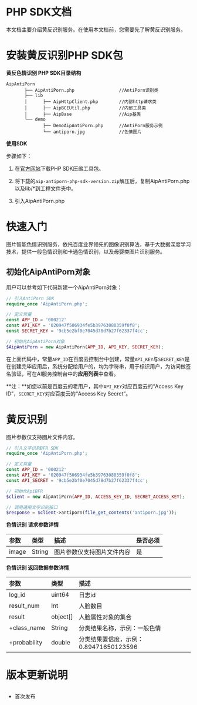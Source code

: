# PHP SDK文档

本文档主要介绍黄反识别服务。在使用本文档前，您需要先了解黄反识别服务。

# 安装黄反识别PHP SDK包

**黄反色情识别 PHP SDK目录结构**

    AipAntiPorn
           ├── AipAntiPorn.php                 //AntiPorn识别类
           ├── lib
           │      ├── AipHttpClient.php        //内部http请求类
           │      ├── AipBCEUtil.php           //内部工具类
           │      ├── AipBase                  //Aip基类
           └── demo     
                  ├── DemoAipAntiPorn.php      //AntiPorn服务示例
                  └── antiporn.jpg             //色情图片

**使用SDK**

步骤如下：

1. 在[官方网站](http://ai.baidu.com/sdk)下载PHP SDK压缩工具包。

2. 将下载的`aip-antiporn-php-sdk-version.zip`解压后，复制AipAntiPorn.php以及lib/*到工程文件夹中。

3. 引入AipAntiPorn.php

# 快速入门

图片智能色情识别服务，依托百度业界领先的图像识别算法，基于大数据深度学习技术，提供一般色情识别和卡通色情识别，以及母婴类图片识别服务。

## 初始化AipAntiPorn对象

用户可以参考如下代码新建一个AipAntiPorn对象：

```php
// 引入AntiPorn SDK
require_once 'AipAntiPorn.php';

// 定义常量
const APP_ID = '000212'
const API_KEY = '020947f506934fe5b39763080359f0f8';
const SECRET_KEY = '9cb5e2bf0e7045d78d7b27f62337f4cc';

// 初始化AipAntiPorn对象
$AipAntiPorn = new AipAntiPorn(APP_ID, API_KEY, SECRET_KEY);
```

在上面代码中，常量`APP_ID`在百度云控制台中创建，常量`API_KEY`与`SECRET_KEY`是在创建完毕应用后，系统分配给用户的，均为字符串，用于标识用户，为访问做签名验证，可在AI服务控制台中的**应用列表**中查看。  

**注：**如您以前是百度云的老用户，其中`API_KEY`对应百度云的“Access Key ID”，`SECRET_KEY`对应百度云的“Access Key Secret”。


# 黄反识别

图片参数仅支持图片文件内容。

```php
// 引入文字识别BFR SDK
require_once 'AipAntiPorn.php';

// 定义常量
const APP_ID = '000212'
const API_KEY = '020947f506934fe5b39763080359f0f8';
const API_SECRET = '9cb5e2bf0e7045d78d7b27f62337f4cc';

// 初始化ApiBFR
$client = new AipAntiPorn(APP_ID, ACCESS_KEY_ID, SECRET_ACCESS_KEY);

// 调用通用文字识别接口
$response = $client->antiporn(file_get_contents('antiporn.jpg'));
```

**色情识别 请求参数详情**

| 参数    | 类型     | 描述            | 是否必须 |
| :---- | :----- | :------------ | :--- |
| image | String | 图片参数仅支持图片文件内容 | 是    |

**色情识别 返回数据参数详情**

| 参数           | 类型       | 描述                          |
| :----------- | :------- | :-------------------------- |
| log_id       | uint64   | 日志id                        |
| result_num   | Int      | 人脸数目                        |
| result       | object[] | 人脸属性对象的集合                   |
| +class_name  | String   | 分类结果名称，示例：一般色情              |
| +probability | double   | 分类结果置信度，示例：0.89471650123596 |

# 版本更新说明

##

* 首次发布




